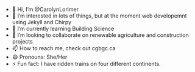 - 👋 Hi, I’m @CarolynLorimer
- 👀 I’m interested in lots of things, but at the moment web developemnt using Jekyll and Chirpy
- 🌱 I’m currently learning Building Science
- 💞️ I’m looking to collaborate on renewable agriculture and construction projects
- 📫 How to reach me, check out cgbgc.ca
- 😄 Pronouns: She/Her
- ⚡ Fun fact: I have ridden trains on four different continents.

<!---
CarolynLorimer/CarolynLorimer is a ✨ special ✨ repository because its `README.md` (this file) appears on your GitHub profile.
You can click the Preview link to take a look at your changes.
--->
